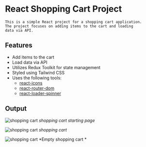 # React Shopping Cart Project

```
This is a simple React project for a shopping cart application.
The project focuses on adding items to the cart and loading 
data via API.
```

## Features

- Add items to the cart
- Load data via API
- Utilizes Redux Toolkit for state management
- Styled using Tailwind CSS
- Uses the following tools:
  - [react-icons](https://react-icons.github.io/react-icons/)
  - [react-router-dom](https://reactrouter.com/web/guides/quick-start)
  - [react-loader-spinner](https://www.npmjs.com/package/react-loader-spinner)

## Output

![shopping cart](https://raw.githubusercontent.com/RamLearn-1997/25-React-Project/main/shopping-cart/src/assets/Screenshot%20(357).png)
*shopping cart starting page*

![shopping cart](https://raw.githubusercontent.com/RamLearn-1997/25-React-Project/main/shopping-cart/src/assets/Screenshot%20(358).png)
*shopping cart*

![shopping cart](https://raw.githubusercontent.com/RamLearn-1997/25-React-Project/main/shopping-cart/src/assets/Screenshot%20(359).png)
*Empty shopping cart *


